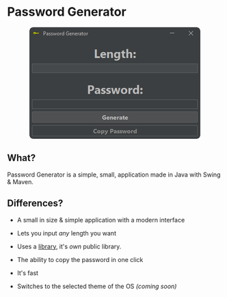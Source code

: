 # Password Generator

<p align="center">
  <img src="https://raw.githubusercontent.com/Hedreon/PasswordGenerator/main/src/main/resources/app.png">
</p>

## What?

Password Generator is a simple, small, application made in Java with Swing & Maven.

## Differences?

- A small in size & simple application with a modern interface

- Lets you input *any* length you want

- Uses a [library,](https://github.com/Hedreon/PasswordGenerator/tree/main/src/main/java/com/hedreon/passwordgenerator/lib) it's *own* public library.

- The ability to copy the password in one click

- It's fast

- Switches to the selected theme of the OS *(coming soon)*
